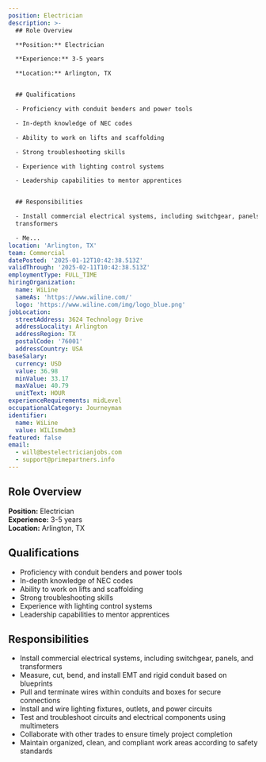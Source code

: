```yaml
---
position: Electrician
description: >-
  ## Role Overview

  **Position:** Electrician  

  **Experience:** 3-5 years  

  **Location:** Arlington, TX  


  ## Qualifications

  - Proficiency with conduit benders and power tools  

  - In-depth knowledge of NEC codes  

  - Ability to work on lifts and scaffolding  

  - Strong troubleshooting skills  

  - Experience with lighting control systems  

  - Leadership capabilities to mentor apprentices  


  ## Responsibilities

  - Install commercial electrical systems, including switchgear, panels, and
  transformers  

  - Me...
location: 'Arlington, TX'
team: Commercial
datePosted: '2025-01-12T10:42:38.513Z'
validThrough: '2025-02-11T10:42:38.513Z'
employmentType: FULL_TIME
hiringOrganization:
  name: WiLine
  sameAs: 'https://www.wiline.com/'
  logo: 'https://www.wiline.com/img/logo_blue.png'
jobLocation:
  streetAddress: 3624 Technology Drive
  addressLocality: Arlington
  addressRegion: TX
  postalCode: '76001'
  addressCountry: USA
baseSalary:
  currency: USD
  value: 36.98
  minValue: 33.17
  maxValue: 40.79
  unitText: HOUR
experienceRequirements: midLevel
occupationalCategory: Journeyman
identifier:
  name: WiLine
  value: WILIsmwbm3
featured: false
email:
  - will@bestelectricianjobs.com
  - support@primepartners.info
---
```




## Role Overview
**Position:** Electrician  
**Experience:** 3-5 years  
**Location:** Arlington, TX  

## Qualifications
- Proficiency with conduit benders and power tools  
- In-depth knowledge of NEC codes  
- Ability to work on lifts and scaffolding  
- Strong troubleshooting skills  
- Experience with lighting control systems  
- Leadership capabilities to mentor apprentices  

## Responsibilities
- Install commercial electrical systems, including switchgear, panels, and transformers  
- Measure, cut, bend, and install EMT and rigid conduit based on blueprints  
- Pull and terminate wires within conduits and boxes for secure connections  
- Install and wire lighting fixtures, outlets, and power circuits  
- Test and troubleshoot circuits and electrical components using multimeters  
- Collaborate with other trades to ensure timely project completion  
- Maintain organized, clean, and compliant work areas according to safety standards  